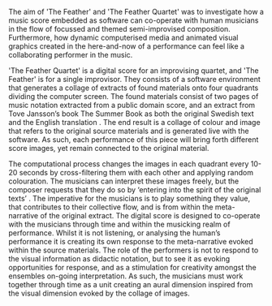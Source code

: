 The aim of 'The Feather' and 'The Feather Quartet' was to investigate how a music score embedded as software can co-operate with human musicians in the flow of focussed and themed semi-improvised composition. Furthermore, how dynamic computerised media and animated visual graphics created in the here-and-now of a performance can feel like a collaborating performer in the music.

'The Feather Quartet' is a digital score for an improvising quartet, and 'The Feather' is for a single improvisor. They consists of a software environment that generates a collage of extracts of found materials onto four quadrants dividing the computer screen. The found materials consist of two pages of music notation extracted from a public domain score, and an extract from Tove Jansson’s book The Summer Book   as both the original Swedish text and the English translation . The end result is a collage of colour and image that refers to the original source materials and is generated live with the software. As such, each performance of this piece will bring forth different score images, yet remain connected to the original material.

The computational process changes the images in each quadrant every 10-20 seconds by cross-filtering them with each other and applying random colouration. The musicians can interpret these images freely, but the composer requests that they do so by ‘entering into the spirit of the original texts’ . The imperative for the musicians is to play something they value, that contributes to their collective flow, and is from within the meta-narrative of the original extract. 
The digital score is designed to co-operate with the musicians through time and within the musicking realm of performance. Whilst it is not listening, or analysing the human’s performance it is creating its own response to the meta-narrative evoked within the source materials. The role of the performers is not to respond to the visual information as didactic notation, but to see it as evoking opportunities for response, and as a stimulation for creativity amongst the ensembles on-going interpretation. As such, the musicians must work together through time as a unit creating an aural dimension inspired from the visual dimension evoked by the collage of images.
